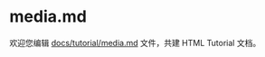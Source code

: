 media.md
===

欢迎您编辑 <a target="__blank" href="https://github.com/jaywcjlove/html-tutorial/blob/master/docs/tutorial/media.md">docs/tutorial/media.md</a> 文件，共建 HTML Tutorial 文档。
